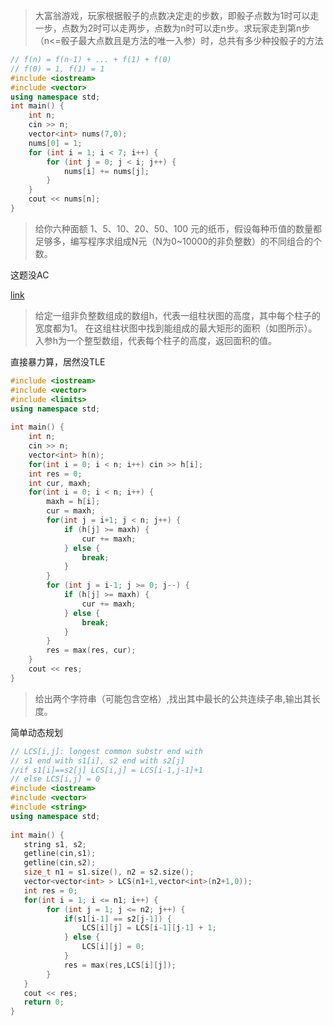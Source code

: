 
>大富翁游戏，玩家根据骰子的点数决定走的步数，即骰子点数为1时可以走一步，点数为2时可以走两步，点数为n时可以走n步。求玩家走到第n步（n<=骰子最大点数且是方法的唯一入参）时，总共有多少种投骰子的方法

```cpp
// f(n) = f(n-1) + ... + f(1) + f(0)
// f(0) = 1, f(1) = 1
#include <iostream>
#include <vector>
using namespace std;
int main() {
    int n;
    cin >> n;
    vector<int> nums(7,0);
    nums[0] = 1;
    for (int i = 1; i < 7; i++) {
        for (int j = 0; j < i; j++) {
            nums[i] += nums[j];
        }
    }
    cout << nums[n];
}
```

>给你六种面额 1、5、10、20、50、100 元的纸币，假设每种币值的数量都足够多，编写程序求组成N元（N为0~10000的非负整数）的不同组合的个数。

这题没AC

[link](https://www.nowcoder.com/questionTerminal/178b912722ac42a2865057a66d4e7de2)

>给定一组非负整数组成的数组h，代表一组柱状图的高度，其中每个柱子的宽度都为1。 在这组柱状图中找到能组成的最大矩形的面积（如图所示）。 入参h为一个整型数组，代表每个柱子的高度，返回面积的值。

直接暴力算，居然没TLE
```cpp
#include <iostream>
#include <vector>
#include <limits>
using namespace std;
 
int main() {
    int n;
    cin >> n;
    vector<int> h(n);
    for(int i = 0; i < n; i++) cin >> h[i];
    int res = 0;
    int cur, maxh;
    for(int i = 0; i < n; i++) {
        maxh = h[i];
        cur = maxh;
        for(int j = i+1; j < n; j++) {
            if (h[j] >= maxh) {
                cur += maxh;
            } else {
                break;
            }
        }
        for (int j = i-1; j >= 0; j--) {
            if (h[j] >= maxh) {
                cur += maxh;
            } else {
                break;
            }
        }
        res = max(res, cur);
    }
    cout << res;
}
```
>给出两个字符串（可能包含空格）,找出其中最长的公共连续子串,输出其长度。

简单动态规划
```cpp
// LCS[i,j]: longest common substr end with
// s1 end with s1[i], s2 end with s2[j]
//if s1[i]==s2[j] LCS[i,j] = LCS[i-1,j-1]+1
// else LCS[i,j] = 0
#include <iostream>
#include <vector>
#include <string>
using namespace std;
 
int main() {
   string s1, s2;
   getline(cin,s1);
   getline(cin,s2);
   size_t n1 = s1.size(), n2 = s2.size();
   vector<vector<int> > LCS(n1+1,vector<int>(n2+1,0));
   int res = 0;
   for(int i = 1; i <= n1; i++) {
        for (int j = 1; j <= n2; j++) {
            if(s1[i-1] == s2[j-1]) {
                LCS[i][j] = LCS[i-1][j-1] + 1;
            } else {
                LCS[i][j] = 0;
            }
            res = max(res,LCS[i][j]);
        }
   }
   cout << res;
   return 0;
}
```
